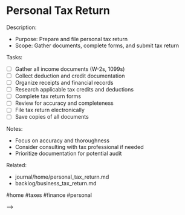 # Personal Tax Return

<!-- NOTE: Complete Personal Tax Return :unicorn:
created::2025-03-02T09:15:00Z
priority::high
due::2025-03-15T00:00:00Z
owner::@dionedge
estimate::5h
project::home
-->

Description:
- Purpose: Prepare and file personal tax return
- Scope: Gather documents, complete forms, and submit tax return

Tasks:
- [ ] Gather all income documents (W-2s, 1099s)
- [ ] Collect deduction and credit documentation
- [ ] Organize receipts and financial records
- [ ] Research applicable tax credits and deductions
- [ ] Complete tax return forms
- [ ] Review for accuracy and completeness
- [ ] File tax return electronically
- [ ] Save copies of all documents

Notes:
- Focus on accuracy and thoroughness
- Consider consulting with tax professional if needed
- Prioritize documentation for potential audit

Related:
- journal/home/personal_tax_return.md
- backlog/business_tax_return.md

#home #taxes #finance #personal 
<!--
order::20
TODO::2025-03-02T06:28:49.134Z
<!--
NOTE::2025-03-02T12:22:41.947Z
-->
-->